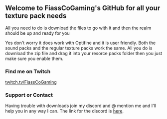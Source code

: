## Welcome to FiassCoGaming's GitHub for all your texture pack needs

All you need to do is download the files to go with it and then the realm should be up and ready for you

Yes don't worry it does work with Optifine and it is user friendly. Both the sound packs and the regular texture packs work the same. All you do is download the zip file and drag it into your resorce packs folder then you just make sure you enable them.

### Find me on Twitch

[twitch.tv/FiassCoGaming](twitch.tv/FiassCoGaming)

### Support or Contact

Having trouble with downloads join my discord and @ mention me and I'll help you in any way I can. The link for the discord is [here](https://discord.gg/McmdRPg). 
